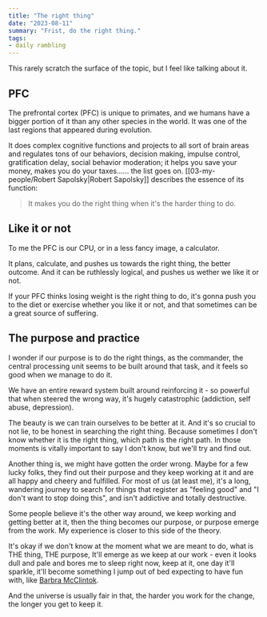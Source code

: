 ```yaml
---
title: "The right thing"
date: "2023-08-11"
summary: "Frist, do the right thing."
tags:
- daily rambling
---
```


This rarely scratch the surface of the topic, but I feel like talking about it. 

## PFC

The prefrontal cortex (PFC) is unique to primates, and we humans have a bigger portion of it than any other species in the world.
It was one of the last regions that appeared during evolution. 

It does complex cognitive functions and projects to all sort of brain areas and regulates tons of our behaviors, decision making, impulse control, gratification delay, social behavior moderation; it helps you save your money, makes you do your taxes...... the list goes on.
[[03-my-people/Robert Sapolsky|Robert Sapolsky]] describes the essence of its function:
> It makes you do the right thing when it's the harder thing to do.

## Like it or not

To me the PFC is our CPU, or in a less fancy image, a calculator.

It plans, calculate, and pushes us towards the right thing, the better outcome.
And it can be ruthlessly logical, and pushes us wether we like it or not.

If your PFC thinks losing weight is the right thing to do, it's gonna push you to the diet or exercise whether you like it or not,
and that sometimes can be a great source of suffering.

## The purpose and practice

I wonder if our purpose is to do the right things, as the commander, the central processing unit seems to be built around that task,
and it feels so good when we manage to do it.

We have an entire reward system built around reinforcing it -
so powerful that when steered the wrong way, it's hugely catastrophic (addiction, self abuse, depression).

The beauty is we can train ourselves to be better at it.
And it's so crucial to not lie, to be honest in searching the right thing.
Because sometimes I don't know whether it is the right thing, which path is the right path.
In those moments is vitally important to say I don't know, but we'll try and find out.

Another thing is, we might have gotten the order wrong.
Maybe for a few lucky folks, they find out their purpose and they keep working at it and are all happy and cheery and fulfilled.
For most of us (at least me), it's a long, wandering journey to search for things that register as "feeling good" and "I don't want to stop doing this", and isn't addictive and totally destructive.

Some people believe it's the other way around, we keep working and getting better at it, then the thing becomes our purpose, or purpose emerge from the work.
My experience is closer to this side of the theory.

It's okay if we don't know at the moment what we are meant to do,
what is THE thing, THE purpose,
It'll emerge as we keep at our work - even it looks dull and pale and bores me to sleep right now,
keep at it, one day it'll sparkle,
it'll become something I jump out of bed expecting to have fun with,
like [Barbra McClintok](https://gr-grey.github.io/proto1/posts/2023/05/barbara-mcclintock/).

And the universe is usually fair in that,
the harder you work for the change, the longer you get to keep it.